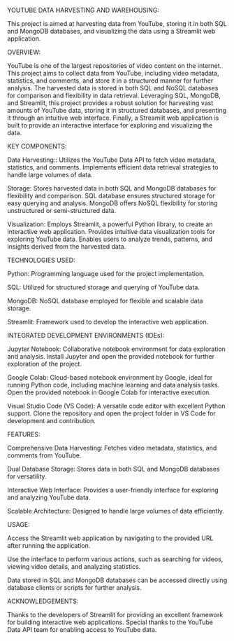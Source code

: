 YOUTUBE DATA HARVESTING AND WAREHOUSING:

This project is aimed at harvesting data from YouTube, storing it in both SQL and MongoDB databases, and visualizing the data using a Streamlit web application.

OVERVIEW:

YouTube is one of the largest repositories of video content on the internet. This project aims to collect data from YouTube, including video metadata, statistics, and comments, and store it in a structured manner for further analysis. The harvested data is stored in both SQL and NoSQL databases for comparison and flexibility in data retrieval. Leveraging SQL, MongoDB, and Streamlit, this project provides a robust solution for harvesting vast amounts of YouTube data, storing it in structured databases, and presenting it through an intuitive web interface. Finally, a Streamlit web application is built to provide an interactive interface for exploring and visualizing the data.

KEY COMPONENTS:

Data Harvesting::
Utilizes the YouTube Data API to fetch video metadata, statistics, and comments. Implements efficient data retrieval strategies to handle large volumes of data.

Storage:
Stores harvested data in both SQL and MongoDB databases for flexibility and comparison. SQL database ensures structured storage for easy querying and analysis. MongoDB offers NoSQL flexibility for storing unstructured or semi-structured data.

Visualization:
Employs Streamlit, a powerful Python library, to create an interactive web application. Provides intuitive data visualization tools for exploring YouTube data. Enables users to analyze trends, patterns, and insights derived from the harvested data.

TECHNOLOGIES USED:

Python:
Programming language used for the project implementation.

SQL:
Utilized for structured storage and querying of YouTube data.

MongoDB:
NoSQL database employed for flexible and scalable data storage.

Streamlit:
Framework used to develop the interactive web application.

INTEGRATED DEVELOPMENT ENVIRONMENTS (IDEs):

Jupyter Notebook: Collaborative notebook environment for data exploration and analysis. Install Jupyter and open the provided notebook for further exploration of the project.

Google Colab: Cloud-based notebook environment by Google, ideal for running Python code, including machine learning and data analysis tasks. Open the provided notebook in Google Colab for interactive execution.

Visual Studio Code (VS Code): A versatile code editor with excellent Python support. Clone the repository and open the project folder in VS Code for development and contribution.

FEATURES:

Comprehensive Data Harvesting: Fetches video metadata, statistics, and comments from YouTube.

Dual Database Storage: Stores data in both SQL and MongoDB databases for versatility.

Interactive Web Interface: Provides a user-friendly interface for exploring and analyzing YouTube data.

Scalable Architecture: Designed to handle large volumes of data efficiently.

USAGE:

Access the Streamlit web application by navigating to the provided URL after running the application.

Use the interface to perform various actions, such as searching for videos, viewing video details, and analyzing statistics.

Data stored in SQL and MongoDB databases can be accessed directly using database clients or scripts for further analysis.

ACKNOWLEDGEMENTS:

Thanks to the developers of Streamlit for providing an excellent framework for building interactive web applications. Special thanks to the YouTube Data API team for enabling access to YouTube data.